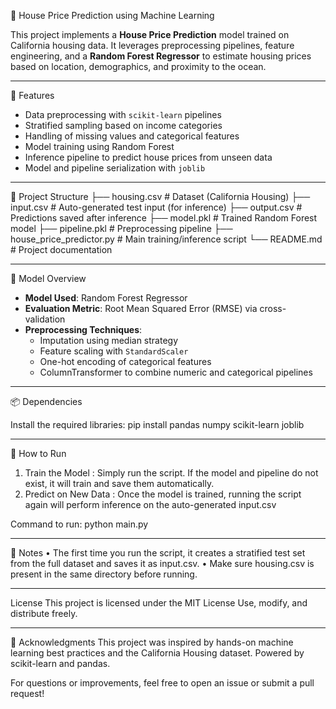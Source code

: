 🏡 House Price Prediction using Machine Learning

This project implements a **House Price Prediction** model trained on California housing data. It leverages preprocessing pipelines, feature engineering, and a **Random Forest Regressor** to estimate housing prices based on location, demographics, and proximity to the ocean.

---

🚀 Features

- Data preprocessing with `scikit-learn` pipelines
- Stratified sampling based on income categories
- Handling of missing values and categorical features
- Model training using Random Forest
- Inference pipeline to predict house prices from unseen data
- Model and pipeline serialization with `joblib`

---

📁 Project Structure
├── housing.csv           # Dataset (California Housing)
├── input.csv             # Auto-generated test input (for inference)
├── output.csv            # Predictions saved after inference
├── model.pkl             # Trained Random Forest model
├── pipeline.pkl          # Preprocessing pipeline
├── house_price_predictor.py # Main training/inference script
└── README.md             # Project documentation

---

🧠 Model Overview

- **Model Used**: Random Forest Regressor
- **Evaluation Metric**: Root Mean Squared Error (RMSE) via cross-validation
- **Preprocessing Techniques**:
  - Imputation using median strategy
  - Feature scaling with `StandardScaler`
  - One-hot encoding of categorical features
  - ColumnTransformer to combine numeric and categorical pipelines

---

📦 Dependencies

Install the required libraries:
pip install pandas numpy scikit-learn joblib

---

📝 How to Run
1. Train the Model : Simply run the script. If the model and pipeline do not exist, it will train and save them automatically.
2. Predict on New Data : Once the model is trained, running the script again will perform inference on the auto-generated input.csv

  Command to run:
      python main.py

---

📌 Notes
	•	The first time you run the script, it creates a stratified test set from the full dataset and saves it as input.csv.
	•	Make sure housing.csv is present in the same directory before running.

---

License
This project is licensed under the MIT License
Use, modify, and distribute freely.

---

🙌 Acknowledgments
This project was inspired by hands-on machine learning best practices and the California Housing dataset.
Powered by scikit-learn and pandas.


For questions or improvements, feel free to open an issue or submit a pull request!

